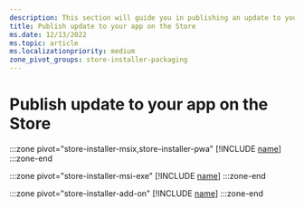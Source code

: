 ```yaml
---
description: This section will guide you in publishing an update to your app on the Store.
title: Publish update to your app on the Store
ms.date: 12/13/2022
ms.topic: article
ms.localizationpriority: medium
zone_pivot_groups: store-installer-packaging
---
```


# Publish update to your app on the Store

:::zone pivot="store-installer-msix,store-installer-pwa"
[!INCLUDE [name](../../../includes/store/msix/publish-update-to-your-app-on-store.md)]
:::zone-end

:::zone pivot="store-installer-msi-exe"
[!INCLUDE [name](../../../includes/store/msi/publish-update-to-your-app-on-store.md)]
:::zone-end

:::zone pivot="store-installer-add-on"
[!INCLUDE [name](../../../includes/store/add-on/publish-update-to-your-app-on-store.md)]
:::zone-end